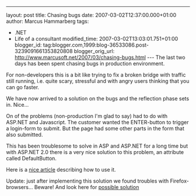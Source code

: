 ---
layout: post
title: Chasing bugs
date: 2007-03-02T12:37:00.000+01:00
author: Marcus Hammarberg
tags:
  - .NET
  - Life of a consultant
modified_time: 2007-03-02T13:03:01.751+01:00
blogger_id: tag:blogger.com,1999:blog-36533086.post-3239091661353820808
blogger_orig_url: http://www.marcusoft.net/2007/03/chasing-bugs.html ---
The last two days has been spent chasing bugs in production
environment.

For non-developers this is a bit like trying to fix a broken bridge with
traffic still running, i.e. quite scary, stressful and with angry users
thinking that you can go faster.

We have now arrived to a solution on the bugs and the reflection phase
sets in. Nice...

On of the problems (non-production I'm glad to say) had to do with
ASP.NET and Javascript. The customer wanted the ENTER-button to trigger
a login-form to submit. But the page had some other parts in the form
that also submitted.

This has been troublesome to solve in ASP and ASP.NET for a long time
but with ASP.NET 2.0 there is a very nice solution to this problem, an
attribute called DefaultButton.

Here is a [nice article](http://forums.asp.net/thread/1270048.aspx)
describing how to use it.

Update: just after implementing this solution we found troubles with
Firefox-browsers... Beware! And look here for [possible
solution](http://forums.anthemdotnet.com/forums/viewtopic.php?p=1880&sid=eda1dd00645b815b120f36b9c96e7383)
